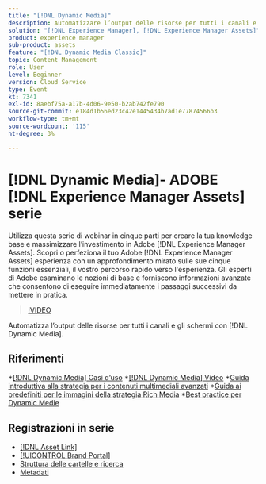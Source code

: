 ```yaml
---
title: "[!DNL Dynamic Media]"
description: Automatizzare l’output delle risorse per tutti i canali e gli schermi
solution: "[!DNL Experience Manager], [!DNL Experience Manager Assets]"
product: experience manager
sub-product: assets
feature: "[!DNL Dynamic Media Classic]"
topic: Content Management
role: User
level: Beginner
version: Cloud Service
type: Event
kt: 7341
exl-id: 8aebf75a-a17b-4d06-9e50-b2ab742fe790
source-git-commit: e184d1b56ed23c42e1445434b7ad1e77874566b3
workflow-type: tm+mt
source-wordcount: '115'
ht-degree: 3%

---
```


# [!DNL Dynamic Media]- ADOBE [!DNL Experience Manager Assets] serie

Utilizza questa serie di webinar in cinque parti per creare la tua knowledge base e massimizzare l’investimento in Adobe [!DNL Experience Manager Assets]. Scopri o perfeziona il tuo Adobe [!DNL Experience Manager Assets] esperienza con un approfondimento mirato sulle sue cinque funzioni essenziali, il vostro percorso rapido verso l&#39;esperienza. Gli esperti di Adobe esaminano le nozioni di base e forniscono informazioni avanzate che consentono di eseguire immediatamente i passaggi successivi da mettere in pratica.

>[!VIDEO](https://video.tv.adobe.com/v/332132/?quality=12&learn=on&hidetitle=true)

Automatizza l’output delle risorse per tutti i canali e gli schermi con [!DNL Dynamic Media].

## Riferimenti

*[[!DNL Dynamic Media] Casi d’uso](https://experienceleague.adobe.com/en/docs/experience-manager-cloud-service/content/assets/dynamicmedia/dm-journey/dm-journey-part1)
*[[!DNL Dynamic Media] Video](https://experienceleague.adobe.com/en/docs/experience-manager-learn/assets/dynamic-media/dynamic-media-overview-feature-video-use#dynamic-media)
*[Guida introduttiva alla strategia per i contenuti multimediali avanzati](https://www.adobe.com/content/dam/www/us/en/experience-manager/pdfs/dynamic-media-kickstart-guide-2019.pdf)
*[Guida ai predefiniti per le immagini della strategia Rich Media](https://www.adobe.com/content/dam/www/us/en/experience-manager/pdfs/dynamic-media-image-preset-guide.pdf)
*[Best practice per Dynamic Medie](https://experienceleague.adobe.com/en/docs/experience-manager-cloud-service/content/assets/dynamicmedia/dm-journey/dm-best-practices)

## Registrazioni in serie

* [[!DNL Asset Link]](asset-link.md)
* [[!UICONTROL Brand Portal]](brand-portal.md)
* [Struttura delle cartelle e ricerca](folder-structure-search.md)
* [Metadati](metadata.md)

